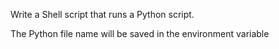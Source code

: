 Write a Shell script that runs a Python script.

The Python file name will be saved in the environment variable 
